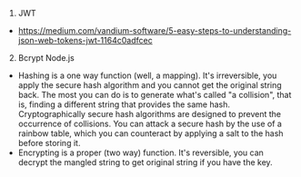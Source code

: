 1. JWT
* https://medium.com/vandium-software/5-easy-steps-to-understanding-json-web-tokens-jwt-1164c0adfcec

2. Bcrypt Node.js
* Hashing is a one way function (well, a mapping). It's irreversible, you apply the secure hash algorithm and you cannot get the original string back. The most you can do is to generate what's called "a collision", that is, finding a different string that provides the same hash. Cryptographically secure hash algorithms are designed to prevent the occurrence of collisions. You can attack a secure hash by the use of a rainbow table, which you can counteract by applying a salt to the hash before storing it.
* Encrypting is a proper (two way) function. It's reversible, you can decrypt the mangled string to get original string if you have the key.




